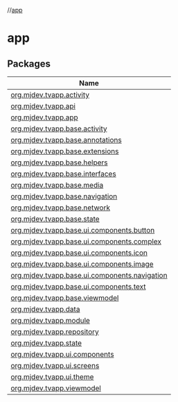 //[app](index.md)

# app

## Packages

| Name |
|---|
| [org.mjdev.tvapp.activity](app/org.mjdev.tvapp.activity/index.md) |
| [org.mjdev.tvapp.api](app/org.mjdev.tvapp.api/index.md) |
| [org.mjdev.tvapp.app](app/org.mjdev.tvapp.app/index.md) |
| [org.mjdev.tvapp.base.activity](app/org.mjdev.tvapp.base.activity/index.md) |
| [org.mjdev.tvapp.base.annotations](app/org.mjdev.tvapp.base.annotations/index.md) |
| [org.mjdev.tvapp.base.extensions](app/org.mjdev.tvapp.base.extensions/index.md) |
| [org.mjdev.tvapp.base.helpers](app/org.mjdev.tvapp.base.helpers/index.md) |
| [org.mjdev.tvapp.base.interfaces](app/org.mjdev.tvapp.base.interfaces/index.md) |
| [org.mjdev.tvapp.base.media](app/org.mjdev.tvapp.base.media/index.md) |
| [org.mjdev.tvapp.base.navigation](app/org.mjdev.tvapp.base.navigation/index.md) |
| [org.mjdev.tvapp.base.network](app/org.mjdev.tvapp.base.network/index.md) |
| [org.mjdev.tvapp.base.state](app/org.mjdev.tvapp.base.state/index.md) |
| [org.mjdev.tvapp.base.ui.components.button](app/org.mjdev.tvapp.base.ui.components.button/index.md) |
| [org.mjdev.tvapp.base.ui.components.complex](app/org.mjdev.tvapp.base.ui.components.complex/index.md) |
| [org.mjdev.tvapp.base.ui.components.icon](app/org.mjdev.tvapp.base.ui.components.icon/index.md) |
| [org.mjdev.tvapp.base.ui.components.image](app/org.mjdev.tvapp.base.ui.components.image/index.md) |
| [org.mjdev.tvapp.base.ui.components.navigation](app/org.mjdev.tvapp.base.ui.components.navigation/index.md) |
| [org.mjdev.tvapp.base.ui.components.text](app/org.mjdev.tvapp.base.ui.components.text/index.md) |
| [org.mjdev.tvapp.base.viewmodel](app/org.mjdev.tvapp.base.viewmodel/index.md) |
| [org.mjdev.tvapp.data](app/org.mjdev.tvapp.data/index.md) |
| [org.mjdev.tvapp.module](app/org.mjdev.tvapp.module/index.md) |
| [org.mjdev.tvapp.repository](app/org.mjdev.tvapp.repository/index.md) |
| [org.mjdev.tvapp.state](app/org.mjdev.tvapp.state/index.md) |
| [org.mjdev.tvapp.ui.components](app/org.mjdev.tvapp.ui.components/index.md) |
| [org.mjdev.tvapp.ui.screens](app/org.mjdev.tvapp.ui.screens/index.md) |
| [org.mjdev.tvapp.ui.theme](app/org.mjdev.tvapp.ui.theme/index.md) |
| [org.mjdev.tvapp.viewmodel](app/org.mjdev.tvapp.viewmodel/index.md) |

